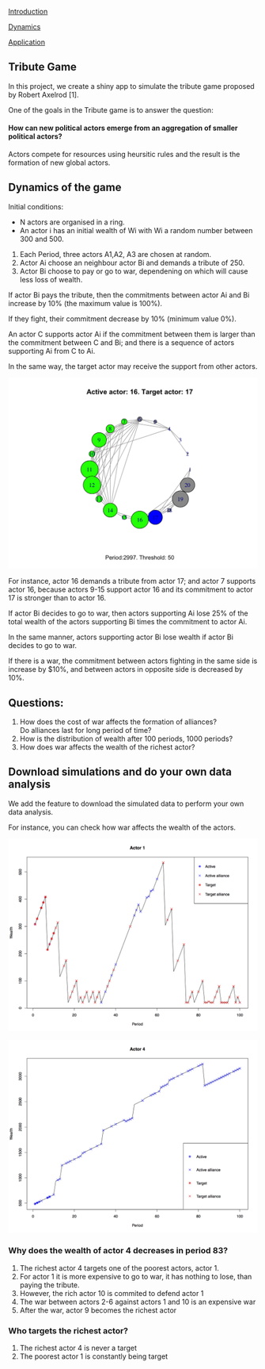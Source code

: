 
<a href="#introduction"> Introduction </a>

<a href="#dynamics"> Dynamics </a>

<a href="application"> Application </a>


<h2 id="introduction"> Tribute Game </h2>
In this project, we create a shiny app to simulate the tribute game proposed by Robert Axelrod [1].

One of the goals in the Tribute game is to answer the question:
<h4>How can new political actors emerge from an aggregation of smaller political actors? </h4>
Actors compete for resources using heursitic rules and the result is the formation of new global actors.

<h2 id="dynamics"> Dynamics of the game  </h2>
Initial conditions:
<ul>
<li>N actors are organised in a ring. </li>
<li>An  actor i has an initial wealth of Wi with Wi a random number between 300 and 500. </li>
</ul>
<ol>
<li> Each Period, three actors A1,A2, A3 are chosen at random. </li>
<li> Actor Ai choose an neighbour actor Bi and demands a tribute of 250. </li>
<li> Actor Bi choose to pay or go to war, dependening on which will cause less loss of wealth. </li>
</ol>

<p> If  actor Bi pays the tribute, then the commitments between actor Ai and Bi increase by 10% (the maximum value is 100%).</p>
<p> If they fight, their commitment decrease by 10% (minimum value 0%). </p>

<p> An actor C  supports actor Ai if the commitment between them is larger than the commitment between C and Bi; 
and there is a sequence of actors supporting Ai from C to Ai. </p>
<p> In the same way, the target actor may receive the support from other actors. </p>

![Screenshot](Period2997.png)
<p> For instance, actor 16 demands a tribute from actor 17; and actor 7 supports actor 16,
because actors 9-15 support actor 16 and its commitment to actor 17 is stronger than to actor 16. </p>


<p> If actor Bi decides to go to war, then actors supporting Ai lose 25% of the  total wealth of the actors supporting Bi times the commitment to actor Ai. </p>
<p> In the same manner, actors supporting actor Bi lose wealth if actor Bi decides to go to war.
<p> If there is a war, the commitment between actors fighting in the same side is increase by $10%, 
and between actors in opposite side is decreased by  10%.</p>




<h2>Questions:</h2>
<ol>
<li> How does the cost of war affects the formation of alliances? </li>
</li> Do alliances last for long period of time? </li>
<li> How is the distribution of wealth after 100 periods, 1000 periods?   </li>
<li> How does war affects the wealth of the richest actor? </li>

</ol>

<h2 id="#application"> Download simulations and do your own data analysis</h2>
<p> We add the feature to download the simulated data to perform your own data analysis. </p>
For instance, you can check how war affects the wealth of the actors.

![Screenshot](actor1_war.png)

![Screenshot](actor4_war.png)
<h3> Why does the wealth of actor 4 decreases in period 83?</h3>
<ol>
<li> The richest actor 4 targets one of the poorest actors, actor 1. </li>
<li> For actor 1 it is more expensive to go to war, it has nothing to lose, than paying the tribute. </li>
<li> However, the rich actor 10 is commited to defend actor 1 </li>
<li> The war between actors 2-6 against actors 1 and 10 is an expensive war </li>
<li> After the war, actor 9 becomes the richest actor </li>
</ol>

<h3> Who targets the richest actor?  </h3>

<ol>
<li>The richest  actor 4 is never a target  </li>
<li> The poorest actor 1 is constantly being target </li>
</ol>


